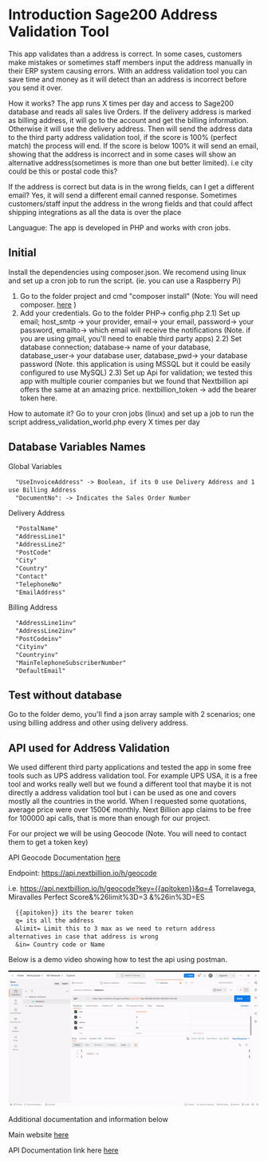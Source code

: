 # Introduction Sage200 Address Validation Tool

This app validates than a address is correct. In some cases, customers make mistakes or sometimes staff members input the address manually in their ERP system causing errors. With an address validation tool you can save time and money as it will detect than an address is incorrect before you send it over.

How it works? The app runs X times per day and access to Sage200 database and reads all sales live Orders. If the delivery address is marked as billing address, it will go to the account and get the billing information. Otherwise it will use the delivery address. Then will send the address data to the third party address validation tool, if the score is 100% (perfect match) the process will end. If the score is below 100% it will send an email, showing that the address is incorrect and in some cases will show an alternative address(sometimes is more than one but better limited). i.e city could be this or postal code this?

If the address is correct but data is in the wrong fields, can I get a different email? Yes, it will send a different email canned response. Sometimes customers/staff input the address in the wrong fields and that could affect shipping integrations as all the data is over the place

Languague: The app is developed in PHP and works with cron jobs.

## Initial

Install the dependencies using composer.json. We recomend using linux and set up a cron job to run the script. (ie. you can use a Raspberry Pi)

1) Go to the folder project and cmd "composer install"  (Note: You will need composer. [here](https://getcomposer.org/download/) )
2) Add your credentials. Go to the folder PHP-> config.php
2.1) Set up email; host_smtp -> your provider, email-> your email, password-> your password, emailto-> which email will receive the notifications (Note. if you are using gmail, you'll need to enable third party apps)
2.2) Set database connection; database-> name of your database, database_user-> your database user, database_pwd-> your database password (Note. this application is using MSSQL but it could be easily configured to use MySQL)
2.3) Set up Api for validation; we tested this app with multiple courier companies but we found that Nextbillion api offers the same at an amazing price. nextbillion_token -> add the bearer token here.

How to automate it? Go to your cron jobs (linux) and set up a job to run the script address_validation_world.php every X times per day

## Database Variables Names

Global Variables

      "UseInvoiceAddress" -> Boolean, if its 0 use Delivery Address and 1 use Billing Address
      "DocumentNo": -> Indicates the Sales Order Number

Delivery Address

      "PostalName"
      "AddressLine1"
      "AddressLine2"
      "PostCode"
      "City"
      "Country"
      "Contact"
      "TelephoneNo"
      "EmailAddress"

Billing Address

      "AddressLine1inv"
      "AddressLine2inv"
      "PostCodeinv"
      "Cityinv"
      "Countryinv"
      "MainTelephoneSubscriberNumber"
      "DefaultEmail"

## Test without database

Go to the folder demo, you'll find a json array sample with 2 scenarios; one using billing address and other using delivery address.

## API used for Address Validation

We used different third party applications and tested the app in some free tools such as UPS address validation tool. For example UPS USA, it is a free tool and works really well but we found a different tool that maybe it is not directly a address validation tool but i can be used as one and covers mostly all the countries in the world. When I requested some quotations, average price were over 1500€ monthly. Next Billion app claims to be free for 100000 api calls, that is more than enough for our project.

For our project we will be using Geocode (Note. You will need to contact them to get a token key)

API Geocode Documentation [here](https://docs.nextbillion.ai/docs/places/api/geocode)

Endpoint: https://api.nextbillion.io/h/geocode

i.e. https://api.nextbillion.io/h/geocode?key={{apitoken}}&q=4 Torrelavega, Miravalles Perfect Score&%26limit%3D=3 &%26in%3D=ES

      {{apitoken}} its the bearer token
      q= its all the address
      &limit= Limit this to 3 max as we need to return address alternatives in case that address is wrong
      &in= Country code or Name

Below is a demo video showing how to test the api using postman.

![xbenyx - Animated gif demo](demo/postman.gif)

Additional documentation and information below

Main website [here](https://api.nextbillion.io)

API Documentation link here [here](https://docs.nextbillion.ai/)


